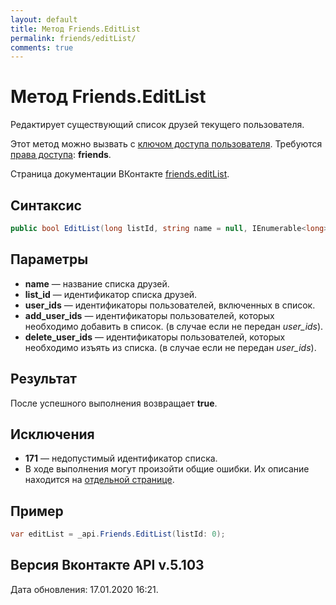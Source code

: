 ```yaml
---
layout: default
title: Метод Friends.EditList
permalink: friends/editList/
comments: true
---
```

# Метод Friends.EditList
Редактирует существующий список друзей текущего пользователя.

Этот метод можно вызвать с [ключом доступа пользователя](https://vk.com/dev/access_token). Требуются [права доступа](https://vk.com/dev/permissions): **friends**.

Страница документации ВКонтакте [friends.editList](https://vk.com/dev/friends.editList).

## Синтаксис
``` csharp
public bool EditList(long listId, string name = null, IEnumerable<long> userIds = null, IEnumerable<long> addUserIds = null, IEnumerable<long> deleteUserIds = null)
```

## Параметры
+ **name** — название списка друзей.
+ **list_id** — идентификатор списка друзей. 
+ **user_ids** — идентификаторы пользователей, включенных в список. 
+ **add_user_ids** — идентификаторы пользователей, которых необходимо добавить в список. (в случае если не передан *user_ids*).
+ **delete_user_ids** — идентификаторы пользователей, которых необходимо изъять из списка. (в случае если не передан *user_ids*).

## Результат
После успешного выполнения возвращает **true**.

## Исключения
+ **171** — недопустимый идентификатор списка. 
+ В ходе выполнения могут произойти общие ошибки. Их описание находится на [отдельной странице](https://vk.com/dev/errors).

## Пример
``` csharp
var editList = _api.Friends.EditList(listId: 0);
```

## Версия Вконтакте API v.5.103
Дата обновления: 17.01.2020 16:21.
